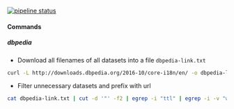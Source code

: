 [![pipeline status](https://git.gesis.org/matthaeus/lodcc/badges/master/pipeline.svg)](https://git.gesis.org/matthaeus/lodcc/commits/master)

#### Commands

##### dbpedia 

- Download all filenames of all datasets into a file `dbpedia-link.txt`

```sh
curl -L http://downloads.dbpedia.org/2016-10/core-i18n/en/ -o dbpedia-link.txt
```

- Filter unnecessary datasets and prefix with url

```sh
cat dbpedia-link.txt | cut -d '"' -f2 | egrep -i "ttl" | egrep -i -v "wkd|sorted|nested" | sed 's#^\(.*\)#http://downloads.dbpedia.org/2016-10/core-i18n/en/\1#' | sed -n '2,60p' > dbpedia-links.txt
```